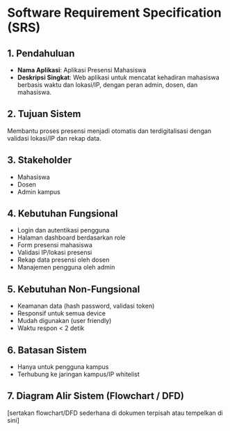 # Software Requirement Specification (SRS)
## 1. Pendahuluan
- **Nama Aplikasi**: Aplikasi Presensi Mahasiswa
- **Deskripsi Singkat**: Web aplikasi untuk mencatat kehadiran mahasiswa berbasis waktu dan lokasi/IP, dengan peran admin, dosen, dan mahasiswa.

## 2. Tujuan Sistem
Membantu proses presensi menjadi otomatis dan terdigitalisasi dengan validasi lokasi/IP dan rekap data.

## 3. Stakeholder
- Mahasiswa
- Dosen
- Admin kampus

## 4. Kebutuhan Fungsional
- Login dan autentikasi pengguna
- Halaman dashboard berdasarkan role
- Form presensi mahasiswa
- Validasi IP/lokasi presensi
- Rekap data presensi oleh dosen
- Manajemen pengguna oleh admin

## 5. Kebutuhan Non-Fungsional
- Keamanan data (hash password, validasi token)
- Responsif untuk semua device
- Mudah digunakan (user friendly)
- Waktu respon < 2 detik

## 6. Batasan Sistem
- Hanya untuk pengguna kampus
- Terhubung ke jaringan kampus/IP whitelist

## 7. Diagram Alir Sistem (Flowchart / DFD)
[sertakan flowchart/DFD sederhana di dokumen terpisah atau tempelkan di sini]
